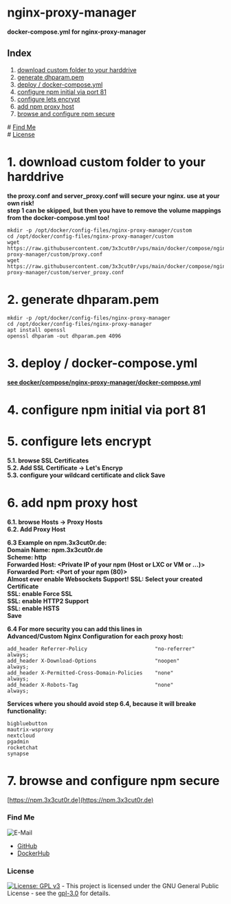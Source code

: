 # nginx-proxy-manager

**docker-compose.yml for nginx-proxy-manager**

## Index

1. [download custom folder to your harddrive](#custom)
2. [generate dhparam.pem](#dhparam)
3. [deploy / docker-compose.yml](#deploy)
4. [configure npm initial via port 81](#port81)
5. [configure lets encrypt](#le)
6. [add npm proxy host](#proxy_host)
7. [browse and configure npm secure](#browse)

\# [Find Me](#findme)  
\# [License](#license)

# 1. download custom folder to your harddrive <a name="custom"></a>

**the proxy.conf and server_proxy.conf will secure your nginx. use at your own risk!**  
**step 1 can be skipped, but then you have to remove the volume mappings from the docker-compose.yml too!**

```shell
mkdir -p /opt/docker/config-files/nginx-proxy-manager/custom
cd /opt/docker/config-files/nginx-proxy-manager/custom
wget https://raw.githubusercontent.com/3x3cut0r/vps/main/docker/compose/nginx-proxy-manager/custom/proxy.conf
wget https://raw.githubusercontent.com/3x3cut0r/vps/main/docker/compose/nginx-proxy-manager/custom/server_proxy.conf

```

# 2. generate dhparam.pem <a name="dhparam"></a>

```shell
mkdir -p /opt/docker/config-files/nginx-proxy-manager
cd /opt/docker/config-files/nginx-proxy-manager
apt install openssl
openssl dhparam -out dhparam.pem 4096

```

# 3. deploy / docker-compose.yml <a name="deploy"></a>

**[see docker/compose/nginx-proxy-manager/docker-compose.yml](https://github.com/3x3cut0r/vps/blob/main/docker/compose/nginx-proxy-manager/docker-compose.yml)**

# 4. configure npm initial via port 81 <a name="port81"></a>

# 5. configure lets encrypt <a name="le"></a>

**5.1. browse SSL Certificates**  
**5.2. Add SSL Certificate -> Let's Encryp**  
**5.3. configure your wildcard certificate and click Save**

# 6. add npm proxy host <a name="proxy_host"></a>

**6.1. browse Hosts -> Proxy Hosts**  
**6.2. Add Proxy Host**

**6.3 Example on npm.3x3cut0r.de:**  
**Domain Name: npm.3x3cut0r.de**  
**Scheme: http**  
**Forwarded Host: <Private IP of your npm (Host or LXC or VM or ...)>**  
**Forwarded Port: <Port of your npm (80)>**  
**Almost ever enable Websockets Support!**
**SSL: Select your created Certificate**  
**SSL: enable Force SSL**  
**SSL: enable HTTP2 Support**  
**SSL: enable HSTS**  
**Save**

**6.4 For more security you can add this lines in**  
**Advanced/Custom Nginx Configuration for each proxy host:**

```shell
add_header Referrer-Policy                      "no-referrer"   always;
add_header X-Download-Options                   "noopen"        always;
add_header X-Permitted-Cross-Domain-Policies    "none"          always;
add_header X-Robots-Tag                         "none"          always;
```

**Services where you should avoid step 6.4, because it will breake functionality:**

```shell
bigbluebutton
mautrix-wsproxy
nextcloud
pgadmin
rocketchat
synapse
```

# 7. browse and configure npm secure <a name="browse"></a>

[https://npm.3x3cut0r.de](https://npm.3x3cut0r.de)

### Find Me <a name="findme"></a>

![E-Mail](https://img.shields.io/badge/E--Mail-executor55%40gmx.de-red)

- [GitHub](https://github.com/3x3cut0r)
- [DockerHub](https://hub.docker.com/u/3x3cut0r)

### License <a name="license"></a>

[![License: GPL v3](https://img.shields.io/badge/License-GPLv3-blue.svg)](https://www.gnu.org/licenses/gpl-3.0) - This project is licensed under the GNU General Public License - see the [gpl-3.0](https://www.gnu.org/licenses/gpl-3.0.en.html) for details.
